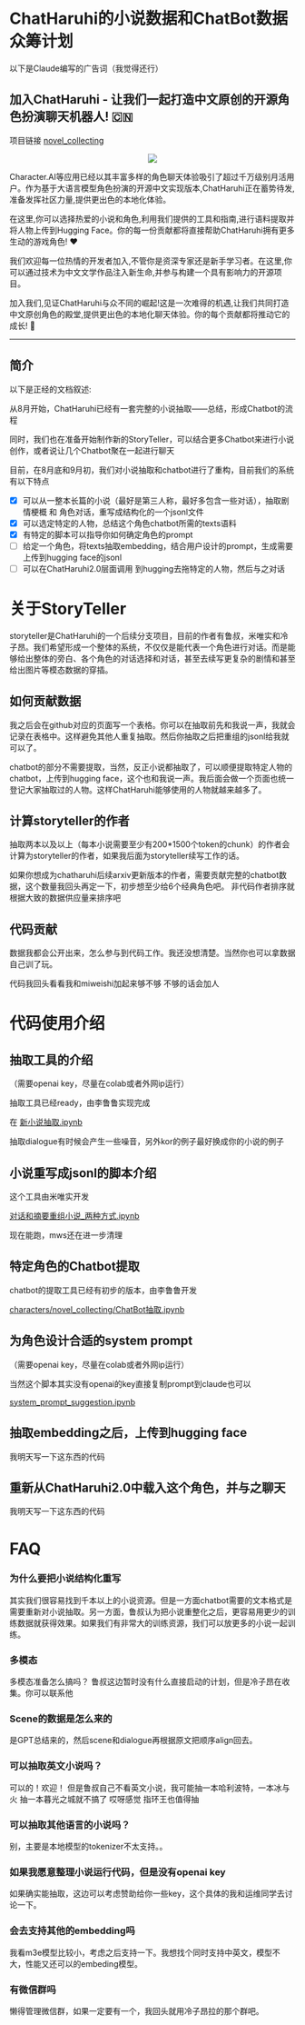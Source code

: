 

# ChatHaruhi的小说数据和ChatBot数据众筹计划

以下是Claude编写的广告词（我觉得还行）

## 加入ChatHaruhi - 让我们一起打造中文原创的开源角色扮演聊天机器人! :cn:

项目链接 [novel_collecting](https://github.com/LC1332/Chat-Haruhi-Suzumiya/tree/main/characters/novel_collecting)

<p align="center">
    <img src="https://github.com/LC1332/Chat-Haruhi-Suzumiya/blob/main/figures/who_is_next.jpg">
</p>

Character.AI等应用已经以其丰富多样的角色聊天体验吸引了超过千万级别月活用户。作为基于大语言模型角色扮演的开源中文实现版本,ChatHaruhi正在蓄势待发,准备发挥社区力量,提供更出色的本地化体验。

在这里,你可以选择热爱的小说和角色,利用我们提供的工具和指南,进行语料提取并将人物上传到Hugging Face。你的每一份贡献都将直接帮助ChatHaruhi拥有更多生动的游戏角色! :heart:

我们欢迎每一位热情的开发者加入,不管你是资深专家还是新手学习者。在这里,你可以通过技术为中文文学作品注入新生命,并参与构建一个具有影响力的开源项目。

加入我们,见证ChatHaruhi与众不同的崛起!这是一次难得的机遇,让我们共同打造中文原创角色的殿堂,提供更出色的本地化聊天体验。你的每个贡献都将推动它的成长! :muscle:



---


## 简介

以下是正经的文档叙述:

从8月开始，ChatHaruhi已经有一套完整的小说抽取——总结，形成Chatbot的流程

同时，我们也在准备开始制作新的StoryTeller，可以结合更多Chatbot来进行小说创作，或者说让几个Chatbot聚在一起进行聊天

目前，在8月底和9月初，我们对小说抽取和chatbot进行了重构，目前我们的系统有以下特点

- [x] 可以从一整本长篇的小说（最好是第三人称，最好多包含一些对话），抽取剧情梗概 和 角色对话，重写成结构化的一个jsonl文件
- [x] 可以选定特定的人物，总结这个角色chatbot所需的texts语料
- [x] 有特定的脚本可以指导你如何确定角色的prompt
- [ ] 给定一个角色，将texts抽取embedding，结合用户设计的prompt，生成需要上传到hugging face的jsonl
- [ ] 可以在ChatHaruhi2.0层面调用 到hugging去拖特定的人物，然后与之对话 

# 关于StoryTeller

storyteller是ChatHaruhi的一个后续分支项目，目前的作者有鲁叔，米唯实和冷子昂。我们希望形成一个整体的系统，不仅仅是能代表一个角色进行对话。而是能够给出整体的旁白、各个角色的对话选择和对话，甚至去续写更复杂的剧情和甚至给出图片等模态数据的穿插。

## 如何贡献数据
我之后会在github对应的页面写一个表格。你可以在抽取前先和我说一声，我就会记录在表格中。这样避免其他人重复抽取。然后你抽取之后把重组的jsonl给我就可以了。

chatbot的部分不需要提取，当然，反正小说都抽取了，可以顺便提取特定人物的chatbot，上传到hugging face，这个也和我说一声。我后面会做一个页面也统一登记大家抽取过的人物。这样ChatHaruhi能够使用的人物就越来越多了。

## 计算storyteller的作者

抽取两本以及以上（每本小说需要至少有200*1500个token的chunk）的作者会计算为storyteller的作者，如果我后面为storyteller续写工作的话。

如果你想成为chatharuhi后续arxiv更新版本的作者，需要贡献完整的chatbot数据，这个数量我回头再定一下，初步想至少给6个经典角色吧。
非代码作者排序就根据大致的数据供应量来排序吧

## 代码贡献

数据我都会公开出来，怎么参与到代码工作。我还没想清楚。当然你也可以拿数据自己训了玩。

代码我回头看看我和miweishi加起来够不够 不够的话会加人

# 代码使用介绍

## 抽取工具的介绍

（需要openai key，尽量在colab或者外网ip运行）

抽取工具已经ready，由李鲁鲁实现完成

在  [新小说抽取.ipynb](https://github.com/LC1332/Chat-Haruhi-Suzumiya/blob/main/characters/novel_collecting/%E6%96%B0%E5%B0%8F%E8%AF%B4%E6%8A%BD%E5%8F%96_release.ipynb)

抽取dialogue有时候会产生一些噪音，另外kor的例子最好换成你的小说的例子

## 小说重写成jsonl的脚本介绍

这个工具由米唯实开发

[对话和摘要重组小说_两种方式.ipynb](https://github.com/LC1332/Chat-Haruhi-Suzumiya/blob/main/characters/novel_collecting/ChatBot%E6%8A%BD%E5%8F%96.ipynb)

现在能跑，mws还在进一步清理

## 特定角色的Chatbot提取

chatbot的提取工具已经有初步的版本，由李鲁鲁开发

[characters/novel_collecting/ChatBot抽取.ipynb](https://github.com/LC1332/Chat-Haruhi-Suzumiya/blob/main/characters/novel_collecting/ChatBot%E6%8A%BD%E5%8F%96.ipynb)

## 为角色设计合适的system prompt

（需要openai key，尽量在colab或者外网ip运行）

当然这个脚本其实没有openai的key直接复制prompt到claude也可以

[system_prompt_suggestion.ipynb](https://github.com/LC1332/Chat-Haruhi-Suzumiya/blob/main/characters/novel_collecting/system_prompt_suggestion.ipynb)

## 抽取embedding之后，上传到hugging face
我明天写一下这东西的代码

## 重新从ChatHaruhi2.0中载入这个角色，并与之聊天
我明天写一下这东西的代码

# FAQ

### 为什么要把小说结构化重写

其实我们很容易找到千本以上的小说资源。但是一方面chatbot需要的文本格式是需要重新对小说抽取。另一方面，鲁叔认为把小说重整化之后，更容易用更少的训练数据就获得效果。如果我们有非常大的训练资源，我们可以放更多的小说一起训练。

### 多模态
多模态准备怎么搞吗？ 鲁叔这边暂时没有什么直接启动的计划，但是冷子昂在收集。你可以联系他

### Scene的数据是怎么来的
是GPT总结来的，然后scene和dialogue再根据原文把顺序align回去。

### 可以抽取英文小说吗？
可以的！欢迎！ 但是鲁叔自己不看英文小说，我可能抽一本哈利波特，一本冰与火 抽一本暮光之城就不搞了 哎呀感觉 指环王也值得抽
### 可以抽取其他语言的小说吗？
别，主要是本地模型的tokenizer不太支持。。
### 如果我愿意整理小说运行代码，但是没有openai key
如果确实能抽取，这边可以考虑赞助给你一些key，这个具体的我和运维同学去讨论一下。
### 会去支持其他的embedding吗
我看m3e模型比较小，考虑之后支持一下。我想找个同时支持中英文，模型不大，性能又还可以的embeding模型。
### 有微信群吗
懒得管理微信群，如果一定要有一个，我回头就用冷子昂拉的那个群吧。